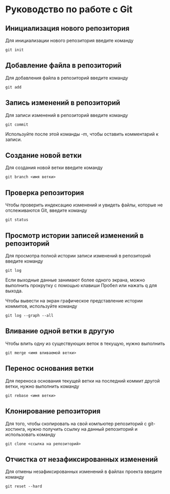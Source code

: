 # Руководство по работе с Git

## Инициализация нового репозитория

Для инициализации нового репозитория введите команду 

```
git init
```
## Добавление файла в репозиторий

Для добавления файла в репозиторий введите команду

```
git add
```
## Запись изменений в репозиторий

Для записи изменений в репозиторий введите команду

```
git commit
```

Используйте после этой команды -m, чтобы оставить комментарий к записи. 

## Создание новой ветки

Для создания новой ветки введите команду

```
git branch <имя ветки>
```

## Проверка репозитория

Чтобы проверить индексацию изменений и увидеть файлы, которые не отслеживаются Git, введите команду

```
git status
```
## Просмотр истории записей изменений в репозиторий

Для просмотра полной истории записи изменений в репозиторий введите команду 

```
git log
```

Если выходные данные занимают более одного экрана, можно выполнить прокрутку с помощью клавиши Пробел или нажать q для выхода.

Чтобы вывести на экран графическое представление истории коммитов, используйте команду

```
git log --graph --all
```

## Вливание одной ветки в другую

Чтобы влить одну из существующих веток в текущую, нужно выполнить 

```
git merge <имя вливаемой ветки>
```
## Перенос основания ветки

Для переноса основания текущей ветки на последний коммит другой ветки, нужно выполнить команду

```
git rebase <имя ветки>
```

## Клонирование репозитория

Для того, чтобы скопировать на свой компьютер репозиторий с git-хостинга, нужно получить ссылку на данный репозиторий и использовать команду

```
git clone <ссылка на репозиторий>
```

## Отчистка от незафиксированных изменений

Для отмены незафиксированных изменений в файлах проекта введите команду

```
git reset --hard
```
